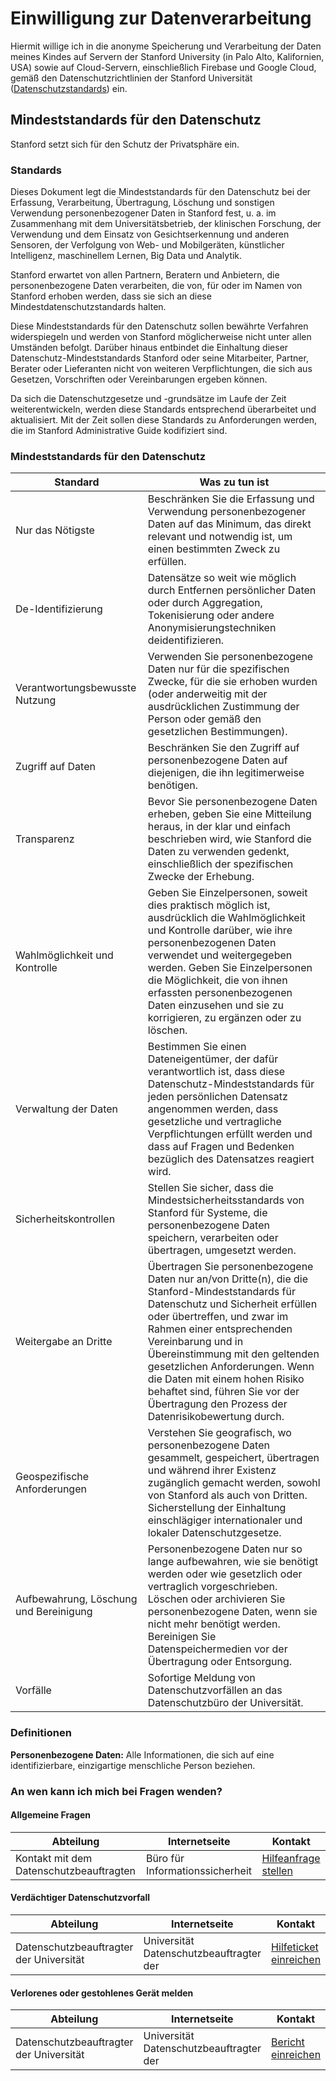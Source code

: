 # Einwilligung zur Datenverarbeitung

Hiermit willige ich in die anonyme Speicherung und Verarbeitung der Daten meines Kindes auf Servern der Stanford University (in Palo Alto, Kalifornien, USA) sowie auf Cloud-Servern, einschließlich Firebase und Google Cloud, gemäß den Datenschutzrichtlinien der Stanford Universität ([Datenschutzstandards](https://uit.stanford.edu/guide/privacystandards#standards)) ein.

## Mindeststandards für den Datenschutz

Stanford setzt sich für den Schutz der Privatsphäre ein.

### Standards

Dieses Dokument legt die Mindeststandards für den Datenschutz bei der Erfassung, Verarbeitung, Übertragung, Löschung und sonstigen Verwendung personenbezogener Daten in Stanford fest, u. a. im Zusammenhang mit dem Universitätsbetrieb, der klinischen Forschung, der Verwendung und dem Einsatz von Gesichtserkennung und anderen Sensoren, der Verfolgung von Web- und Mobilgeräten, künstlicher Intelligenz, maschinellem Lernen, Big Data und Analytik.

Stanford erwartet von allen Partnern, Beratern und Anbietern, die personenbezogene Daten verarbeiten, die von, für oder im Namen von Stanford erhoben werden, dass sie sich an diese Mindestdatenschutzstandards halten.

Diese Mindeststandards für den Datenschutz sollen bewährte Verfahren widerspiegeln und werden von Stanford möglicherweise nicht unter allen Umständen befolgt. Darüber hinaus entbindet die Einhaltung dieser Datenschutz-Mindeststandards Stanford oder seine Mitarbeiter, Partner, Berater oder Lieferanten nicht von weiteren Verpflichtungen, die sich aus Gesetzen, Vorschriften oder Vereinbarungen ergeben können.

Da sich die Datenschutzgesetze und -grundsätze im Laufe der Zeit weiterentwickeln, werden diese Standards entsprechend überarbeitet und aktualisiert. Mit der Zeit sollen diese Standards zu Anforderungen werden, die im Stanford Administrative Guide kodifiziert sind.

### Mindeststandards für den Datenschutz

| Standard | Was zu tun ist |
|----------|----------------|
| Nur das Nötigste | Beschränken Sie die Erfassung und Verwendung personenbezogener Daten auf das Minimum, das direkt relevant und notwendig ist, um einen bestimmten Zweck zu erfüllen. |
| De-Identifizierung | Datensätze so weit wie möglich durch Entfernen persönlicher Daten oder durch Aggregation, Tokenisierung oder andere Anonymisierungstechniken deidentifizieren. |
| Verantwortungsbewusste Nutzung | Verwenden Sie personenbezogene Daten nur für die spezifischen Zwecke, für die sie erhoben wurden (oder anderweitig mit der ausdrücklichen Zustimmung der Person oder gemäß den gesetzlichen Bestimmungen). |
| Zugriff auf Daten | Beschränken Sie den Zugriff auf personenbezogene Daten auf diejenigen, die ihn legitimerweise benötigen. |
| Transparenz | Bevor Sie personenbezogene Daten erheben, geben Sie eine Mitteilung heraus, in der klar und einfach beschrieben wird, wie Stanford die Daten zu verwenden gedenkt, einschließlich der spezifischen Zwecke der Erhebung. |
| Wahlmöglichkeit und Kontrolle | Geben Sie Einzelpersonen, soweit dies praktisch möglich ist, ausdrücklich die Wahlmöglichkeit und Kontrolle darüber, wie ihre personenbezogenen Daten verwendet und weitergegeben werden. Geben Sie Einzelpersonen die Möglichkeit, die von ihnen erfassten personenbezogenen Daten einzusehen und sie zu korrigieren, zu ergänzen oder zu löschen. |
| Verwaltung der Daten | Bestimmen Sie einen Dateneigentümer, der dafür verantwortlich ist, dass diese Datenschutz-Mindeststandards für jeden persönlichen Datensatz angenommen werden, dass gesetzliche und vertragliche Verpflichtungen erfüllt werden und dass auf Fragen und Bedenken bezüglich des Datensatzes reagiert wird. |
| Sicherheitskontrollen | Stellen Sie sicher, dass die Mindestsicherheitsstandards von Stanford für Systeme, die personenbezogene Daten speichern, verarbeiten oder übertragen, umgesetzt werden. |
| Weitergabe an Dritte | Übertragen Sie personenbezogene Daten nur an/von Dritte(n), die die Stanford-Mindeststandards für Datenschutz und Sicherheit erfüllen oder übertreffen, und zwar im Rahmen einer entsprechenden Vereinbarung und in Übereinstimmung mit den geltenden gesetzlichen Anforderungen. Wenn die Daten mit einem hohen Risiko behaftet sind, führen Sie vor der Übertragung den Prozess der Datenrisikobewertung durch. |
| Geospezifische Anforderungen | Verstehen Sie geografisch, wo personenbezogene Daten gesammelt, gespeichert, übertragen und während ihrer Existenz zugänglich gemacht werden, sowohl von Stanford als auch von Dritten. Sicherstellung der Einhaltung einschlägiger internationaler und lokaler Datenschutzgesetze. |
| Aufbewahrung, Löschung und Bereinigung | Personenbezogene Daten nur so lange aufbewahren, wie sie benötigt werden oder wie gesetzlich oder vertraglich vorgeschrieben. Löschen oder archivieren Sie personenbezogene Daten, wenn sie nicht mehr benötigt werden. Bereinigen Sie Datenspeichermedien vor der Übertragung oder Entsorgung. |
| Vorfälle | Sofortige Meldung von Datenschutzvorfällen an das Datenschutzbüro der Universität. |

### Definitionen

**Personenbezogene Daten:** Alle Informationen, die sich auf eine identifizierbare, einzigartige menschliche Person beziehen.

### An wen kann ich mich bei Fragen wenden?

#### Allgemeine Fragen

| Abteilung | Internetseite | Kontakt |
|-----------|---------------|---------|
| Kontakt mit dem Datenschutzbeauftragten | Büro für Informationssicherheit | [Hilfeanfrage stellen](https://stanford.service-now.com/it_services?id=sc_cat_item&sys_id=1a1f4a3b13df2600ce80a9808144b069) |

#### Verdächtiger Datenschutzvorfall

| Abteilung | Internetseite | Kontakt |
|-----------|---------------|---------|
| Datenschutzbeauftragter der Universität | Universität Datenschutzbeauftragter der | [Hilfeticket einreichen](https://stanford.service-now.com/it_services?id=sc_cat_item&sys_id=1a1f4a3b13df2600ce80a9808144b069) |

#### Verlorenes oder gestohlenes Gerät melden

| Abteilung | Internetseite | Kontakt |
|-----------|---------------|---------|
| Datenschutzbeauftragter der Universität | Universität Datenschutzbeauftragter der | [Bericht einreichen](https://stanford.service-now.com/it_services?id=sc_cat_item&sys_id=1a1f4a3b13df2600ce80a9808144b069) |
